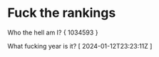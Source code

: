 # Fuck the rankings

Who the hell am I?
{ 1034593 }

What fucking year is it?
[ 2024-01-12T23:23:11Z ]
